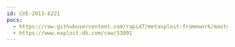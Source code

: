 ```yaml
---
id: CVE-2013-6221
pocs:
  - https://raw.githubusercontent.com/rapid7/metasploit-framework/master/modules/exploits/windows/http/hp_autopass_license_traversal.rb
  - https://www.exploit-db.com/raw/33891
---
```

